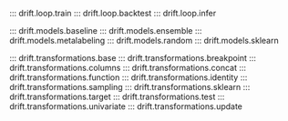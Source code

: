 ::: drift.loop.train
::: drift.loop.backtest
::: drift.loop.infer

::: drift.models.baseline
::: drift.models.ensemble
::: drift.models.metalabeling
::: drift.models.random
::: drift.models.sklearn

::: drift.transformations.base
::: drift.transformations.breakpoint
::: drift.transformations.columns
::: drift.transformations.concat
::: drift.transformations.function
::: drift.transformations.identity
::: drift.transformations.sampling
::: drift.transformations.sklearn
::: drift.transformations.target
::: drift.transformations.test
::: drift.transformations.univariate
::: drift.transformations.update